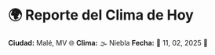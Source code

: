 # 🌍 Reporte del Clima de Hoy

**Ciudad:** Malé, MV 🌐
**Clima:** 🌫️ Niebla
**Fecha:** 📅 11, 02, 2025 🚀
